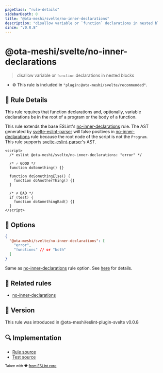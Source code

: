 ```yaml
---
pageClass: "rule-details"
sidebarDepth: 0
title: "@ota-meshi/svelte/no-inner-declarations"
description: "disallow variable or `function` declarations in nested blocks"
since: "v0.0.8"
---
```


# @ota-meshi/svelte/no-inner-declarations

> disallow variable or `function` declarations in nested blocks

- :gear: This rule is included in `"plugin:@ota-meshi/svelte/recommended"`.

## :book: Rule Details

This rule requires that function declarations and, optionally, variable declarations be in the root of a program or the body of a function.

This rule extends the base ESLint's [no-inner-declarations] rule. The AST generated by [svelte-eslint-parser] will false positives in [no-inner-declarations] rule because the root node of the script is not the `Program`.  
This rule supports [svelte-eslint-parser]'s AST.

[svelte-eslint-parser]: https://github.com/ota-meshi/svelte-eslint-parser

<eslint-code-block>

<!--eslint-skip-->

```svelte
<script>
  /* eslint @ota-meshi/svelte/no-inner-declarations: "error" */

  /* ✓ GOOD */
  function doSomething() {}

  function doSomethingElse() {
    function doAnotherThing() {}
  }

  /* ✗ BAD */
  if (test) {
    function doSomethingBad() {}
  }
</script>
```

</eslint-code-block>

## :wrench: Options

```json
{
  "@ota-meshi/svelte/no-inner-declarations": [
    "error",
    "functions" // or "both"
  ]
}
```

Same as [no-inner-declarations] rule option. See [here](https://eslint.org/docs/rules/no-inner-declarations#options) for details.

## :couple: Related rules

- [no-inner-declarations]

[no-inner-declarations]: https://eslint.org/docs/rules/no-inner-declarations

## :rocket: Version

This rule was introduced in @ota-meshi/eslint-plugin-svelte v0.0.8

## :mag: Implementation

- [Rule source](https://github.com/ota-meshi/eslint-plugin-svelte/blob/main/src/rules/no-inner-declarations.ts)
- [Test source](https://github.com/ota-meshi/eslint-plugin-svelte/blob/main/tests/src/rules/no-inner-declarations.ts)

<sup>Taken with ❤️ [from ESLint core](https://eslint.org/docs/rules/no-inner-declarations)</sup>
